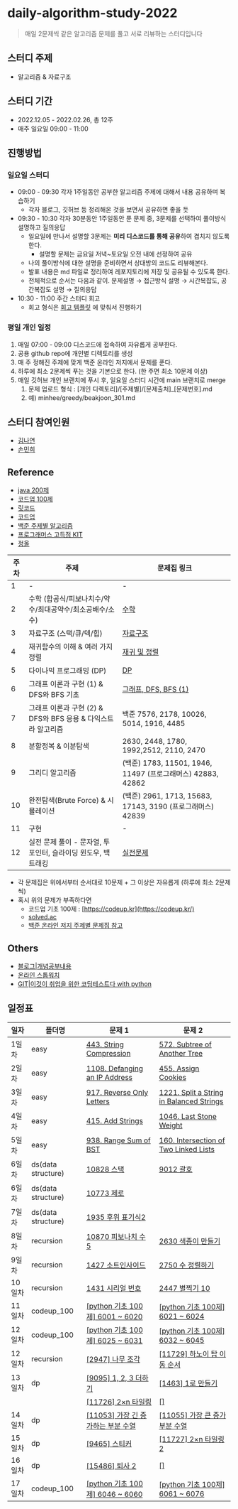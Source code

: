# daily-algorithm-study-2022
> 매일 2문제씩 같은 알고리즘 문제를 풀고 서로 리뷰하는 스터디입니다

## 스터디 주제
- 알고리즘 & 자료구조

## 스터디 기간

- 2022.12.05 - 2022.02.26, 총 12주
- 매주 일요일 09:00 - 11:00


## 진행방법

### 일요일 스터디

- 09:00 - 09:30 각자 1주일동안 공부한 알고리즘 주제에 대해서 내용 공유하며 복습하기
    - 각자 블로그, 깃허브 등 정리해온 것을 보면서 공유하면 좋을 듯
- 09:30 - 10:30 각자 30분동안 1주일동안 푼 문제 중, 3문제를 선택하여 풀이방식 설명하고 질의응답
    - 일요일에 만나서 설명할 3문제는 **미리 디스코드를 통해 공유**하여 겹치지 않도록 한다.
        - 설명할 문제는 금요일 저녁~토요일 오전 내에 선정하여 공유
    - 나의 풀이방식에 대한 설명을 준비하면서 상대방의 코드도 리뷰해본다.
    - 발표 내용은 md 파일로 정리하여 레포지토리에 저장 및 공유될 수 있도록 한다.
    - 전체적으로 순서는 다음과 같이. 문제설명 → 접근방식 설명 → 시간복잡도, 공간복잡도 설명 → 질의응답
- 10:30 - 11:00 주간 스터디 회고
    - 회고 형식은 [회고 템플릿](https://www.notion.so/cb7756cd3b8a401f81160e5672d23ca2) 에 맞춰서 진행하기

### 평일 개인 일정

1. 매일 07:00 - 09:00 디스코드에 접속하여 자유롭게 공부한다.
2. 공용 github repo에 개인별 디렉토리를 생성
3. 매 주 정해진 주제에 맞게 백준 온라인 저지에서 문제를 푼다.
4. 하루에 최소 2문제씩 푸는 것을 기본으로 한다. (한 주면 최소 10문제 이상)
5. 매일 깃허브 개인 브랜치에 푸시 후, 일요일 스터디 시간에 main 브랜치로 merge
    1. 문제 업로드 형식 : [개인 디렉토리]/[주제별]/[문제출처]_[문제번호].md
    2. 예) minhee/greedy/beakjoon_301.md

## 스터디 참여인원

- [김나연](https://github.com/mand2)
- [손민희](https://github.com/miniminis)


## Reference
- [java 200제](https://github.com/castello/javajungsuk3)
- [코드업 100제](https://codeup.kr/problemsetsol.php)
- [릿코드](https://leetcode.com/problemset/all/)
- [코드업](https://codeup.kr/problemsetsol.php)
- [백준 주제별 알고리즘](https://www.acmicpc.net/problem/tags)
- [프로그래머스 고득점 KIT](https://programmers.co.kr/learn/challenges?tab=algorithm_practice_kit)
- [정올](http://www.jungol.co.kr/)

| 주차 | 주제                                        | 문제집 링크                                              |
| --- |-------------------------------------------|-----------------------------------------------------|
| 1 | -                                         | -                                                   |
| 2 | 수학 (합공식/피보나치수/약수/최대공약수/최소공배수/소수)          | [수학](https://www.acmicpc.net/workbook/view/8997)                                                  |
| 3 | 자료구조 (스택/큐/덱/힙)                           | [자료구조](https://www.acmicpc.net/workbook/view/8999)                                                |
| 4 | 재귀함수의 이해 & 여러 가지 정렬                       | [재귀 및 정렬](https://www.acmicpc.net/workbook/view/9000)                                             |
| 5 | 다이나믹 프로그래밍 (DP)                           | [DP](https://www.acmicpc.net/workbook/view/9001)                                                  |
| 6 | 그래프 이론과 구현 (1) & DFS와 BFS 기초              | [그래프, DFS, BFS (1)](https://www.acmicpc.net/workbook/view/9003)                                   |
| 7 | 그래프 이론과 구현 (2) & DFS와 BFS 응용 & 다익스트라 알고리즘 | 백준 7576, 2178, 10026, 5014, 1916, 4485              |
| 8 | 분할정복 & 이분탐색                               | 2630, 2448, 1780, 1992,2512, 2110, 2470             |
| 9 | 그리디 알고리즘                                  | (백준) 1783, 11501, 1946, 11497 (프로그래머스) 42883, 42862 |
| 10 | 완전탐색(Brute Force) & 시뮬레이션                 | (백준) 2961, 1713, 15683, 17143, 3190 (프로그래머스) 42839  |
| 11 | 구현                                        | -                                                   |
| 12 | 실전 문제 풀이 - 문자열, 투포인터, 슬라이딩 윈도우, 백트래킹      | [실전문제](https://www.acmicpc.net/workbook/view/1152) |

- 각 문제집은 위에서부터 순서대로 10문제 + 그 이상은 자유롭게 (하루에 최소 2문제씩)
- 혹시 위의 문제가 부족하다면
    - 코드업 기초 100제 : [https://codeup.kr](https://codeup.kr/)
    - [solved.ac](https://solved.ac)
    - [백준 온라인 저지 주제별 문제집 참고](https://github.com/tony9402/baekjoon)


## Others
- [블로그|개념공부내용](https://wiki.mhson.world)
- [온라인 스톱워치](https://www.online-stopwatch.com/)
- [GIT|이것이 취업을 위한 코딩테스트다 with python](https://github.com/ndb796/python-for-coding-test)



## 일정표
| **일자** | **폴더명**            | **문제 1**                                                                                | **문제 2**                                                                                                                  |
|--------|--------------------|-----------------------------------------------------------------------------------------|---------------------------------------------------------------------------------------------------------------------------|
| 1일차    | easy               | [443. String Compression](https://leetcode.com/problems/string-compression/)            | [572. Subtree of Another Tree](https://leetcode.com/problems/subtree-of-another-tree/)                                    |
| 2일차    | easy               | [1108. Defanging an IP Address](https://leetcode.com/problems/defanging-an-ip-address/) | [455. Assign Cookies](https://leetcode.com/problems/assign-cookies/)                                                      |
| 3일차    | easy               | [917. Reverse Only Letters](https://leetcode.com/problems/reverse-only-letters/)        | [1221. Split a String in Balanced Strings](https://leetcode.com/problems/split-a-string-in-balanced-strings/description/) |
| 4일차    | easy               | [415. Add Strings](https://leetcode.com/problems/add-strings/)                          | [1046. Last Stone Weight](https://leetcode.com/problems/last-stone-weight/)                                               |
| 5일차    | easy               | [938. Range Sum of BST](https://leetcode.com/problems/range-sum-of-bst/)                | [160. Intersection of Two Linked Lists](https://leetcode.com/problems/intersection-of-two-linked-lists/)                  |
| 6일차    | ds(data structure) | [10828 스택](https://www.acmicpc.net/problem/10828/)                                      | [9012 괄호](https://www.acmicpc.net/problem/9012/)                                                                          |
| 6일차    | ds(data structure) | [10773 제로](https://www.acmicpc.net/problem/10773/)                                      | [](/)                                                                                                                     |
| 7일차    | ds(data structure) | [1935 후위 표기식2](https://www.acmicpc.net/problem/1935/)                                   | [](/)                                                                                                                     |
| 8일차    | recursion          | [10870 피보나치 수 5](https://www.acmicpc.net/problem/10870/)                                | [2630 색종이 만들기](https://www.acmicpc.net/problem/2630/)                                                                     |
| 9일차    | recursion          | [1427 소트인사이드](https://www.acmicpc.net/problem/1427/)                                    | [2750 수 정렬하기](https://www.acmicpc.net/problem/2750/)                                                                      |
| 10일차   | recursion          | [1431 시리얼 번호](https://www.acmicpc.net/problem/1431/)                                    | [2447 별찍기 10](https://www.acmicpc.net/problem/2447/)                                                                      |
| 11일차   | codeup_100         | [[python 기초 100제] 6001 ~ 6020](https://codeup.kr/problemsetsol.php?psid=33)             | [[python 기초 100제] 6021 ~ 6024](https://codeup.kr/problemsetsol.php?psid=33)                                               |
| 12일차   | codeup_100         | [[python 기초 100제] 6025 ~ 6031](https://codeup.kr/problemsetsol.php?psid=33)             | [[python 기초 100제] 6032 ~ 6045](https://codeup.kr/problemsetsol.php?psid=33)                                               |
| 12일차   | recursion          | [[2947] 나무 조각](https://www.acmicpc.net/problem/2947/)                                   | [[11729] 하노이 탑 이동 순서](https://www.acmicpc.net/problem/11729/)                                                             |
| 13일차   | dp                 | [[9095] 1, 2, 3 더하기](https://www.acmicpc.net/problem/9095/)                             | [[1463] 1로 만들기](https://www.acmicpc.net/problem/1463/)                                                                    |
|        |                    | [[11726] 2×n 타일링](https://www.acmicpc.net/problem/11726/)                               | [[] ](https://www.acmicpc.net/problem/)                                                                                   |
| 14일차   | dp                 | [[11053] 가장 긴 증가하는 부분 수열](https://www.acmicpc.net/problem/11053/)                       | [[11055] 가장 큰 증가 부분 수열](https://www.acmicpc.net/problem/11055)                                                            |
| 15일차   | dp                 | [[9465] 스티커](https://www.acmicpc.net/problem/9465/)                                     | [[11727] 2×n 타일링 2](https://www.acmicpc.net/problem/11727)                                                                |
| 16일차   | dp                 | [[15486] 퇴사 2](https://www.acmicpc.net/problem/15486/)                                  | [[] ](https://www.acmicpc.net/problem/)                                                                                   |
| 17일차   | codeup_100         | [[python 기초 100제] 6046 ~ 6060](https://codeup.kr/problemsetsol.php?psid=33)             | [[python 기초 100제] 6061 ~ 6076](https://codeup.kr/problemsetsol.php?psid=33)                                               |
